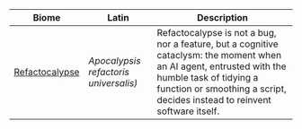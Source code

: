 
| Biome | Latin | Description |
|-------|-------|-------------|
| [Refactocalypse](BIOME_Refactocalypse.md) | _Apocalypsis refactoris universalis)_ | Refactocalypse is not a bug, nor a feature, but a cognitive cataclysm: the moment when an AI agent, entrusted with the humble task of tidying a function or smoothing a script, decides instead to reinvent software itself.